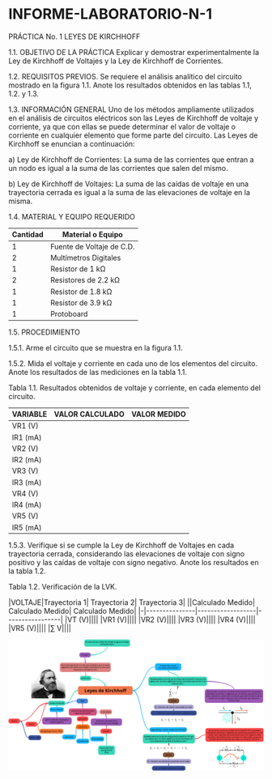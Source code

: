 # INFORME-LABORATORIO-N-1

PRÁCTICA No. 1 LEYES DE KIRCHHOFF

1.1. OBJETIVO DE LA PRÁCTICA
Explicar y demostrar experimentalmente la Ley de Kirchhoff de Voltajes y la Ley de
Kirchhoff de Corrientes.

1.2. REQUISITOS PREVIOS.
Se requiere el análisis analítico del circuito mostrado en la figura 1.1. Anote los resultados
obtenidos en las tablas 1.1, 1.2. y 1.3.

1.3. INFORMACIÓN GENERAL
Uno de los métodos ampliamente utilizados en el análisis de circuitos eléctricos son
las Leyes de Kirchhoff de voltaje y corriente, ya que con ellas se puede determinar el
valor de voltaje o corriente en cualquier elemento que forme parte del circuito. Las Leyes
de Kirchhoff se enuncian a continuación:


a) Ley de Kirchhoff de Corrientes: La suma de las corrientes que entran a un
nodo es igual a la suma de las corrientes que salen del mismo.


b) Ley de Kirchhoff de Voltajes: La suma de las caídas de voltaje en una
trayectoria cerrada es igual a la suma de las elevaciones de voltaje en la
misma.


1.4. MATERIAL Y EQUIPO REQUERIDO


|Cantidad| Material o Equipo|
|--------|------------------|
|1 |Fuente de Voltaje de C.D.|
|2 |Multímetros Digitales|
|1| Resistor de 1 kΩ|
|2 |Resistores de 2.2 kΩ|
|1 |Resistor de 1.8 kΩ|
|1 |Resistor de 3.9 kΩ|
|1 |Protoboard|

1.5. PROCEDIMIENTO

1.5.1. Arme el circuito que se muestra en la figura 1.1.

1.5.2. Mida el voltaje y corriente en cada uno de los elementos del circuito. Anote los
resultados de las mediciones en la tabla 1.1.

Tabla 1.1. Resultados obtenidos de voltaje y corriente, en cada elemento del circuito.

|VARIABLE| VALOR CALCULADO| VALOR MEDIDO|
|---------|---------------|-------------|
|VR1 (V)|||
|IR1 (mA)|||
|VR2 (V)|||
|IR2 (mA)|||
|VR3 (V)|||
|IR3 (mA)|||
|VR4 (V)|||
|IR4 (mA)|||
|VR5 (V)|||
|IR5 (mA)|||

1.5.3. Verifique si se cumple la Ley de Kirchhoff de Voltajes en cada trayectoria cerrada,
considerando las elevaciones de voltaje con signo positivo y las caídas de voltaje con
signo negativo. Anote los resultados en la tabla 1.2.

Tabla 1.2. Verificación de la LVK.

|VOLTAJE|Trayectoria 1| Trayectoria 2| Trayectoria 3|
||Calculado Medido| Calculado Medido| Calculado Medido|
|-|---------------|------------------|-----------------|
|VT (V)||||
|VR1 (V)||||
|VR2 (V)||||
|VR3 (V)||||
|VR4 (V)||||
|VR5 (V)||||
|∑ V||||

![](https://github.com/BENLLAMIN69/INFORME-LABORATORIO-N-1/blob/main/Ima/png%20(1).png)
